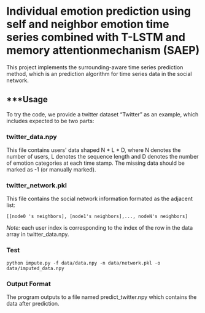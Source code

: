 # Individual emotion prediction using self and neighbor emotion time series combined with T-LSTM and memory attentionmechanism (SAEP)
This project implements the surrounding-aware time series prediction method, which is an prediction algorithm for time series data in the social network.
## ***Usage
To try the code, we provide a twitter dataset “Twitter” as an example, which includes expected to be two parts:
### twitter_data.npy 
This file contains users' data shaped N * L * D, where N denotes the number of users, L denotes the sequence length and D denotes the number of emotion categories at each time stamp. The missing data should be marked as -1 (or manually marked).
### twitter_network.pkl 
This file contains the social network information formated as the adjacent list:
~~~
[[node0 's neighbors], [node1's neighbors],..., nodeN's neighbors]
~~~
*Note:* each user index is corresponding to the index of the row in the data array in twitter_data.npy.
### Test
~~~
python impute.py -f data/data.npy -n data/network.pkl -o data/imputed_data.npy
~~~
### Output Format
The program outputs to a file named predict_twitter.npy which contains the data after prediction.
